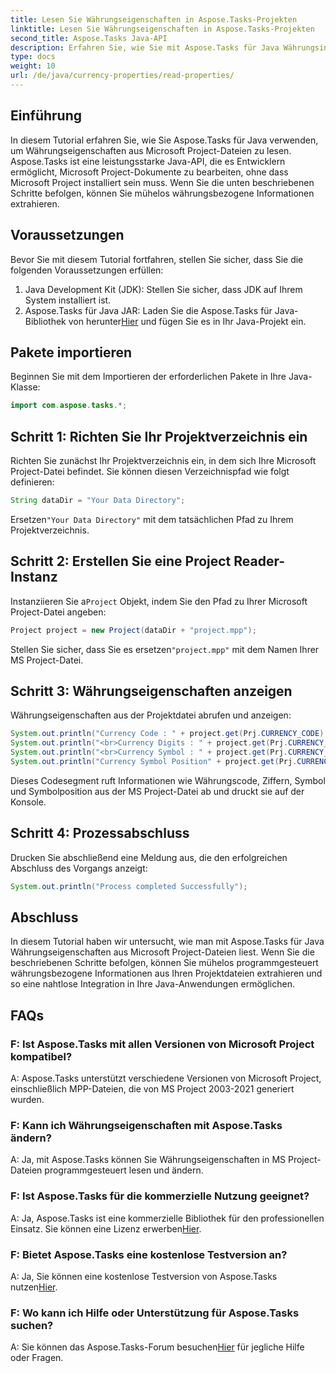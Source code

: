 ```yaml
---
title: Lesen Sie Währungseigenschaften in Aspose.Tasks-Projekten
linktitle: Lesen Sie Währungseigenschaften in Aspose.Tasks-Projekten
second_title: Aspose.Tasks Java-API
description: Erfahren Sie, wie Sie mit Aspose.Tasks für Java Währungsinformationen aus MS Project-Dateien extrahieren. Schritt-für-Schritt-Anleitung bereitgestellt.
type: docs
weight: 10
url: /de/java/currency-properties/read-properties/
---
```

## Einführung
In diesem Tutorial erfahren Sie, wie Sie Aspose.Tasks für Java verwenden, um Währungseigenschaften aus Microsoft Project-Dateien zu lesen. Aspose.Tasks ist eine leistungsstarke Java-API, die es Entwicklern ermöglicht, Microsoft Project-Dokumente zu bearbeiten, ohne dass Microsoft Project installiert sein muss. Wenn Sie die unten beschriebenen Schritte befolgen, können Sie mühelos währungsbezogene Informationen extrahieren.
## Voraussetzungen
Bevor Sie mit diesem Tutorial fortfahren, stellen Sie sicher, dass Sie die folgenden Voraussetzungen erfüllen:
1. Java Development Kit (JDK): Stellen Sie sicher, dass JDK auf Ihrem System installiert ist.
2.  Aspose.Tasks für Java JAR: Laden Sie die Aspose.Tasks für Java-Bibliothek von herunter[Hier](https://releases.aspose.com/tasks/java/) und fügen Sie es in Ihr Java-Projekt ein.
## Pakete importieren
Beginnen Sie mit dem Importieren der erforderlichen Pakete in Ihre Java-Klasse:
```java
import com.aspose.tasks.*;
```
## Schritt 1: Richten Sie Ihr Projektverzeichnis ein
Richten Sie zunächst Ihr Projektverzeichnis ein, in dem sich Ihre Microsoft Project-Datei befindet. Sie können diesen Verzeichnispfad wie folgt definieren:
```java
String dataDir = "Your Data Directory";
```
 Ersetzen`"Your Data Directory"` mit dem tatsächlichen Pfad zu Ihrem Projektverzeichnis.
## Schritt 2: Erstellen Sie eine Project Reader-Instanz
 Instanziieren Sie a`Project` Objekt, indem Sie den Pfad zu Ihrer Microsoft Project-Datei angeben:
```java
Project project = new Project(dataDir + "project.mpp");
```
 Stellen Sie sicher, dass Sie es ersetzen`"project.mpp"` mit dem Namen Ihrer MS Project-Datei.
## Schritt 3: Währungseigenschaften anzeigen
Währungseigenschaften aus der Projektdatei abrufen und anzeigen:
```java
System.out.println("Currency Code : " + project.get(Prj.CURRENCY_CODE).toString());
System.out.println("<br>Currency Digits : " + project.get(Prj.CURRENCY_DIGITS).toString());
System.out.println("<br>Currency Symbol : " + project.get(Prj.CURRENCY_SYMBOL).toString());
System.out.println("Currency Symbol Position" + project.get(Prj.CURRENCY_SYMBOL_POSITION).toString());
```
Dieses Codesegment ruft Informationen wie Währungscode, Ziffern, Symbol und Symbolposition aus der MS Project-Datei ab und druckt sie auf der Konsole.
## Schritt 4: Prozessabschluss
Drucken Sie abschließend eine Meldung aus, die den erfolgreichen Abschluss des Vorgangs anzeigt:
```java
System.out.println("Process completed Successfully");
```
## Abschluss
In diesem Tutorial haben wir untersucht, wie man mit Aspose.Tasks für Java Währungseigenschaften aus Microsoft Project-Dateien liest. Wenn Sie die beschriebenen Schritte befolgen, können Sie mühelos programmgesteuert währungsbezogene Informationen aus Ihren Projektdateien extrahieren und so eine nahtlose Integration in Ihre Java-Anwendungen ermöglichen.
## FAQs
### F: Ist Aspose.Tasks mit allen Versionen von Microsoft Project kompatibel?
A: Aspose.Tasks unterstützt verschiedene Versionen von Microsoft Project, einschließlich MPP-Dateien, die von MS Project 2003-2021 generiert wurden.
### F: Kann ich Währungseigenschaften mit Aspose.Tasks ändern?
A: Ja, mit Aspose.Tasks können Sie Währungseigenschaften in MS Project-Dateien programmgesteuert lesen und ändern.
### F: Ist Aspose.Tasks für die kommerzielle Nutzung geeignet?
 A: Ja, Aspose.Tasks ist eine kommerzielle Bibliothek für den professionellen Einsatz. Sie können eine Lizenz erwerben[Hier](https://purchase.aspose.com/buy).
### F: Bietet Aspose.Tasks eine kostenlose Testversion an?
 A: Ja, Sie können eine kostenlose Testversion von Aspose.Tasks nutzen[Hier](https://releases.aspose.com/).
### F: Wo kann ich Hilfe oder Unterstützung für Aspose.Tasks suchen?
 A: Sie können das Aspose.Tasks-Forum besuchen[Hier](https://forum.aspose.com/c/tasks/15) für jegliche Hilfe oder Fragen.